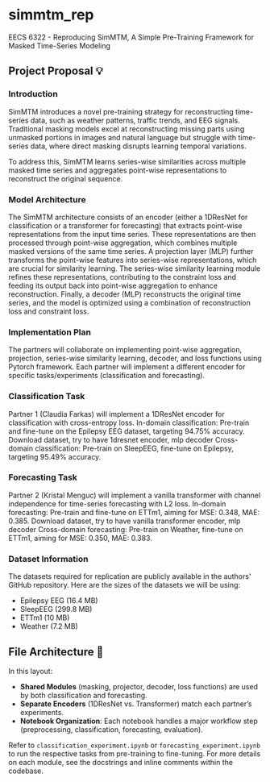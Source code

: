 # simmtm_rep
EECS 6322 - Reproducing SimMTM, A Simple Pre-Training Framework for Masked Time-Series Modeling

## Project Proposal 💡

### Introduction
SimMTM introduces a novel pre-training strategy for reconstructing time-series data, such as weather patterns, traffic trends, and EEG signals. Traditional masking models excel at reconstructing missing parts using unmasked portions in images and natural language but struggle with time-series data, where direct masking disrupts learning temporal variations.

To address this, SimMTM learns series-wise similarities across multiple masked time series and aggregates point-wise representations to reconstruct the original sequence.

### Model Architecture
The SimMTM architecture consists of an encoder (either a 1DResNet for classification or a transformer for forecasting) that extracts point-wise representations from the input time series. These representations are then processed through point-wise aggregation, which combines multiple masked versions of the same time series. A projection layer (MLP) further transforms the point-wise features into series-wise representations, which are crucial for similarity learning. The series-wise similarity learning module refines these representations, contributing to the constraint loss and feeding its output back into point-wise aggregation to enhance reconstruction. Finally, a decoder (MLP) reconstructs the original time series, and the model is optimized using a combination of reconstruction loss and constraint loss.

### Implementation Plan
The partners will collaborate on implementing point-wise aggregation, projection, series-wise similarity learning, decoder, and loss functions using Pytorch framework. Each partner will implement a different encoder for specific tasks/experiments (classification and forecasting).

### Classification Task
Partner 1 (Claudia Farkas) will implement a 1DResNet encoder for classification with cross-entropy loss.
In-domain classification: Pre-train and fine-tune on the Epilepsy EEG dataset, targeting 94.75% accuracy.
Download dataset, try to have 1dresnet encoder, mlp decoder
Cross-domain classification: Pre-train on SleepEEG, fine-tune on Epilepsy, targeting 95.49% accuracy.

### Forecasting Task
Partner 2 (Kristal Menguc) will implement a vanilla transformer with channel independence for time-series forecasting with L2 loss.
In-domain forecasting: Pre-train and fine-tune on ETTm1, aiming for MSE: 0.348, MAE: 0.385.
Download dataset, try to have vanilla transformer encoder, mlp decoder
Cross-domain forecasting: Pre-train on Weather, fine-tune on ETTm1, aiming for MSE: 0.350, MAE: 0.383.

### Dataset Information
The datasets required for replication are publicly available in the authors' GitHub repository. Here are the sizes of the datasets we will be using:

- Epilepsy EEG (16.4 MB)
- SleepEEG (299.8 MB)
- ETTm1 (10 MB)
- Weather (7.2 MB)

 
 ## File Architecture 🏰
 In this layout:
- **Shared Modules** (masking, projector, decoder, loss functions) are used by both classification and forecasting.
- **Separate Encoders** (1DResNet vs. Transformer) match each partner’s experiments.
- **Notebook Organization**: Each notebook handles a major workflow step (preprocessing, classification, forecasting, evaluation).

Refer to `classification_experiment.ipynb` or `forecasting_experiment.ipynb` to run the respective tasks from pre-training to fine-tuning. For more details on each module, see the docstrings and inline comments within the codebase.

